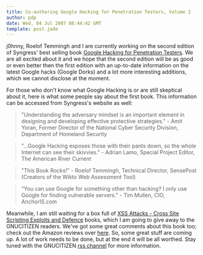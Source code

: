 ```yaml
---
title: Co-authoring Google Hacking for Penetration Testers, Volume 2
author: pdp
date: Wed, 04 Jul 2007 08:44:42 GMT
template: post.jade
---
```


j0hnny, Roelof Temmingh and I are currently working on the second edition of Syngress' best selling book [Google Hacking for Penetration Testers](http://www.syngress.com/catalog/?pid=3150). We are all excited about it and we hope that the second edition will be as good or even better then the first edition with an up-to-date information on the latest Google hacks (Google Dorks) and a lot more interesting additions, which we cannot disclose at the moment.

For those who don't know what Google Hacking is or are still skeptical about it, here is what some people say about the first book. This information can be accessed from Syngress's website as well:

> "Understanding the adversary mindset is an important element in designing and developing effective protective strategies." - Amit Yoran, Former Director of the National Cyber Security Division, Department of Homeland Security

> "...Google Hacking exposes those with their pants down, so the whole Internet can see their skivvies." - Adrian Lamo, Special Project Editor, The American River Current

> "This Book Rocks!" - Roelof Temmingh, Technical Director, SensePost (Creators of the Wikto Web Assessment Tool)

> "You can use Google for something other than hacking? I only use Google for finding vulnerable servers." - Tim Mullen, CIO, AnchorIS.com

Meanwhile, I am still waiting for a box full of [XSS Attacks - Cross Site Scripting Exploits and Defence](/blog/xss-attacks-cross-site-scripting-exploits-and-defence) books, which I am going to give away to the GNUCITIZEN readers. We've got some great comments about this book too; check out the Amazon reviews over [here](http://www.amazon.com/Cross-Site-Scripting-Attacks-Exploits/dp/1597491543/ref=sr_1_1/103-8131239-3320616?ie=UTF8&s=books&qid=1177490664&sr=8-1). So, some great stuff are coming up. A lot of work needs to be done, but at the end it will be all worthed. Stay tuned with the GNUCITIZEN [rss channel](http://www.gnucitizen.org/feed) for more information.
